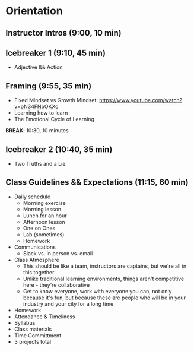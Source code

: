 # Orientation

## Instructor Intros (9:00, 10 min)

## Icebreaker 1 (9:10, 45 min)
- Adjective && Action

## Framing (9:55, 35 min)
- Fixed Mindset vs Growth Mindset: https://www.youtube.com/watch?v=pN34FNbOKXc
- Learning how to learn
- The Emotional Cycle of Learning

__BREAK__: 10:30, 10 minutes

## Icebreaker 2 (10:40, 35 min)
- Two Truths and a Lie

## Class Guidelines && Expectations (11:15, 60 min)
- Daily schedule
	- Morning exercise
	- Morning lesson
	- Lunch for an hour
	- Afternoon lesson
	- One on Ones
	- Lab (sometimes)
	- Homework
- Communications
	- Slack vs. in person vs. email
- Class Atmosphere
	- This should be like a team, instructors are captains, but we're all in this together
	- Unlike traditional learning environments, things aren't competitive here - they're collaborative
	- Get to know everyone, work with everyone you can, not only because it's fun, but because these are people who will be in your industry and your city for a long time
- Homework
- Attendance & Timeliness
- Syllabus
- Class materials
- Time Committment
- 3 projects total